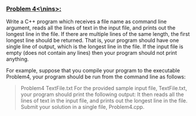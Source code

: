 ### <ins>Problem 4<\nins>:
Write a C++ program which receives a file name as command line argument, reads all the lines of text in the input file, and prints out the longest line in the file. If there are multiple lines of the same length, the first longest line should be returned. That is, your program should have one single line of output, which is the longest line in the file. If the input file is empty (does not contain any lines) then your program should not print anything.

For example, suppose that you compile your program to the executable Problem4, your program should be run from the command line as follows:
> Problem4 TextFile.txt
For the provided sample input file, TextFile.txt, your program should print the following output:
> It then reads all the lines of text in the input file, and prints out the longest line in the file.
Submit your solution in a single file, Problem4.cpp.

